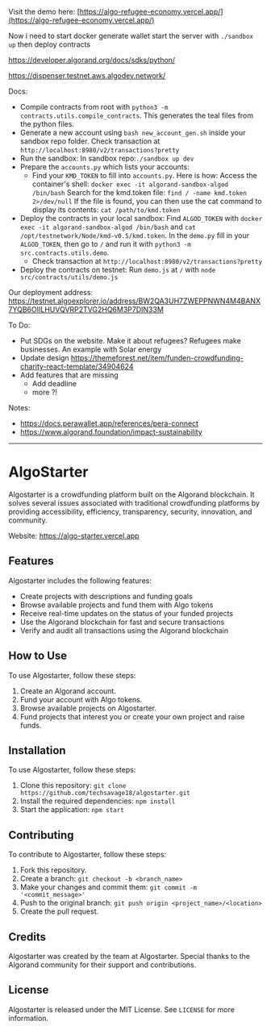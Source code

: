 Visit the demo here: [https://algo-refugee-economy.vercel.app/](https://algo-refugee-economy.vercel.app/)

Now i need to start docker
generate wallet
start the server with `./sandbox up`
then deploy contracts

https://developer.algorand.org/docs/sdks/python/

https://dispenser.testnet.aws.algodev.network/

Docs:
- Compile contracts from root with `python3 -m contracts.utils.compile_contracts`. This generates the teal files from the python files.
- Generate a new account using `bash new_account_gen.sh` inside your sandbox repo folder.
Check transaction at `http://localhost:8980/v2/transactions?pretty`
- Run the sandbox: In sandbox repo:`./sandbox up dev`
- Prepare the `accounts.py` which lists your accounts:
    - Find your `KMD_TOKEN` to fill into `accounts.py`. Here is how:
    Access the container's shell:
    `docker exec -it algorand-sandbox-algod /bin/bash`
    Search for the kmd.token file:
    `find / -name kmd.token 2>/dev/null`
    If the file is found, you can then use the cat command to display its contents:
    `cat /path/to/kmd.token`
- Deploy the contracts in your local sandbox:
Find `ALGOD_TOKEN` with `docker exec -it algorand-sandbox-algod /bin/bash` and `cat /opt/testnetwork/Node/kmd-v0.5/kmd.token`.
In the `demo.py` fill in your `ALGOD_TOKEN`, then go to `/` and run it with `python3 -m src.contracts.utils.demo`.
    - Check transaction at `http://localhost:8980/v2/transactions?pretty`
- Deploy the contracts on testnet:
Run `demo.js` at `/` with `node src/contracts/utils/demo.js`

Our deployment address: https://testnet.algoexplorer.io/address/BW2QA3UH7ZWEPPNWN4M4BANX7YQB6OIILHUVQVRP2TVG2HQ6M3P7DIN33M

To Do:
- Put SDGs on the website. Make it about refugees? Refugees make businesses. An example with Solar energy
- Update design https://themeforest.net/item/funden-crowdfunding-charity-react-template/34904624
- Add features that are missing
    - Add deadline
    - more ?!

Notes:
- https://docs.perawallet.app/references/pera-connect
- https://www.algorand.foundation/impact-sustainability

---

# AlgoStarter

Algostarter is a crowdfunding platform built on the Algorand blockchain. It solves several issues associated with traditional crowdfunding platforms by providing accessibility, efficiency, transparency, security, innovation, and community.

Website: https://algo-starter.vercel.app

## Features

Algostarter includes the following features:

- Create projects with descriptions and funding goals
- Browse available projects and fund them with Algo tokens
- Receive real-time updates on the status of your funded projects
- Use the Algorand blockchain for fast and secure transactions
- Verify and audit all transactions using the Algorand blockchain

## How to Use

To use Algostarter, follow these steps:

1. Create an Algorand account.
2. Fund your account with Algo tokens.
3. Browse available projects on Algostarter.
4. Fund projects that interest you or create your own project and raise funds.

## Installation

To use Algostarter, follow these steps:

1. Clone this repository: `git clone https://github.com/techsavage18/algostarter.git`
2. Install the required dependencies: `npm install`
3. Start the application: `npm start`

## Contributing

To contribute to Algostarter, follow these steps:

1. Fork this repository.
2. Create a branch: `git checkout -b <branch_name>`
3. Make your changes and commit them: `git commit -m '<commit_message>'`
4. Push to the original branch: `git push origin <project_name>/<location>`
5. Create the pull request.

## Credits

Algostarter was created by the team at Algostarter. Special thanks to the Algorand community for their support and contributions.

## License

Algostarter is released under the MIT License. See `LICENSE` for more information.



